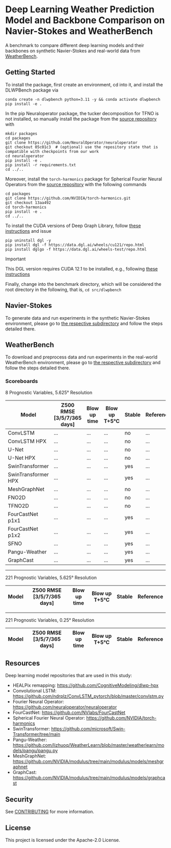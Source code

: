 # Deep Learning Weather Prediction Model and Backbone Comparison on Navier-Stokes and WeatherBench

A benchmark to compare different deep learning models and their backbones on synthetic Navier-Stokes and real-world data from [WeatherBench](https://arxiv.org/abs/2002.00469).

## Getting Started

To install the package, first create an environment, cd into it, and install the DLWPBench package via

```
conda create -n dlwpbench python=3.11 -y && conda activate dlwpbench
pip install -e .
```

In the pip Neuraloperator package, the tucker decomposition for TFNO is not installed, so manually install the package from the [source repository](https://github.com/NeuralOperator/neuraloperator) with

```
mkdir packages
cd packages
git clone https://github.com/NeuralOperator/neuraloperator
git checkout 05c01c3  # (optional) use the repository state that is compatible with checkpoints from our work
cd neuraloperator
pip install -e .
pip install -r requirements.txt
cd ../..
```

Moreover, install the `torch-harmonics` package for Spherical Fourier Neural Operators from the [source repository](https://github.com/NVIDIA/torch-harmonics) with the following commands

```
cd packages
git clone https://github.com/NVIDIA/torch-harmonics.git
git checkout 13aa492
cd torch-harmonics
pip install -e .
cd ../..
```

To install the CUDA versions of Deep Graph Library, follow [these instructions](https://www.dgl.ai/pages/start.html) and issue

```
pip uninstall dgl -y
pip install dgl -f https://data.dgl.ai/wheels/cu121/repo.html
pip install dglgo -f https://data.dgl.ai/wheels-test/repo.html
```

> [!IMPORTANT]
> This DGL version requires CUDA 12.1 to be installed, e.g., following [these instructions](https://developer.nvidia.com/cuda-12-1-0-download-archive?target_os=Linux&target_arch=x86_64&Distribution=Ubuntu&target_version=20.04&target_type=deb_local)

Finally, change into the benchmark directory, which will be considered the root directory in the following, that is, `cd src/dlwpbench`


## Navier-Stokes

To generate data and run experiments in the synthetic Navier-Stokes environment, please go to [the respective subdirectory](src/nsbench/) and follow the steps detailed there.


## WeatherBench

To download and preprocess data and run experiments in the real-world WeatherBench environment, please go to [the respective subdirectory](src/dlwpbench/) and follow the steps detailed there.

### Scoreboards

8 Prognostic Variables, 5.625° Resolution

| Model | Z500 RMSE [3/5/7/365 days] | Blow up time | Blow up T+5°C | Stable | Reference |
|-------|----------------------------|--------------|---------------|--------|-----------|
| ConvLSTM | ... | ... | ... | no | ... | 
| ConvLSTM HPX | ... | ... | ... | no | ... | 
| U-Net | ... | ... | ... | no | ... | 
| U-Net HPX | ... | ... | ... | no | ... | 
| SwinTransformer | ... | ... | ... | yes | ... | 
| SwinTransformer HPX | ... | ... | ... | yes | ... | 
| MeshGraphNet | ... | ... | ... | no | ... | 
| FNO2D | ... | ... | ... | no | ... | 
| TFNO2D | ... | ... | ... | no | ... | 
| FourCastNet p1x1 | ... | ... | ... | yes | ... | 
| FourCastNet p1x2 | ... | ... | ... | yes | ... | 
| SFNO | ... | ... | ... | yes | ... | 
| Pangu-Weather | ... | ... | ... | yes | ... | 
| GraphCast | ... | ... | ... | yes | ... | 

---
221 Prognostic Variables, 5.625° Resolution

| Model | Z500 RMSE [3/5/7/365 days] | Blow up time | Blow up T+5°C | Stable | Reference |
|-------|----------------------------|--------------|---------------|--------|-----------|

---
221 Prognostic Variables, 0.25° Resolution

| Model | Z500 RMSE [3/5/7/365 days] | Blow up time | Blow up T+5°C | Stable | Reference |
|-------|----------------------------|--------------|---------------|--------|-----------|


## Resources

Deep learning model repositories that are used in this study:

- HEALPix remapping: https://github.com/CognitiveModeling/dlwp-hpx
- Convolutional LSTM: https://github.com/ndrplz/ConvLSTM_pytorch/blob/master/convlstm.py
- Fourier Neural Operator: https://github.com/neuraloperator/neuraloperator
- FourCastNet: https://github.com/NVlabs/FourCastNet
- Spherical Fourier Neural Operator: https://github.com/NVIDIA/torch-harmonics
- SwinTransformer: https://github.com/microsoft/Swin-Transformer/tree/main
- Pangu-Weather: https://github.com/lizhuoq/WeatherLearn/blob/master/weatherlearn/models/pangu/pangu.py
- MeshGraphNet: https://github.com/NVIDIA/modulus/tree/main/modulus/models/meshgraphnet
- GraphCast: https://github.com/NVIDIA/modulus/tree/main/modulus/models/graphcast

## Security

See [CONTRIBUTING](CONTRIBUTING.md#security-issue-notifications) for more information.

## License

This project is licensed under the Apache-2.0 License.
